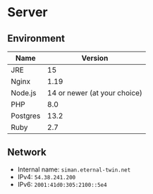 # Server

## Environment

| Name     | Version                      |
|----------|------------------------------|
| JRE      | 15                           |
| Nginx    | 1.19                         |
| Node.js  | 14 or newer (at your choice) |
| PHP      | 8.0                          |
| Postgres | 13.2                         |
| Ruby     | 2.7                          |

## Network

- Internal name: `siman.eternal-twin.net`
- IPv4: `54.38.241.200`
- IPv6: `2001:41d0:305:2100::5e4`
